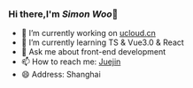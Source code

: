 ### Hi there,I'm *Simon Woo*👋

- 🔭 I’m currently working on [ucloud.cn](http://www.ucloud.cn)
- 🌱 I’m currently learning TS & Vue3.0 & React
- 💬 Ask me about front-end development
- 📫 How to reach me: [Juejin](https://juejin.im/user/5a2d2923f265da431f4b01ac)
- 😄 Address: Shanghai
<!--
**stephen-hank/stephen-hank** is a ✨ _special_ ✨ repository because its `README.md` (this file) appears on your GitHub profile.

Here are some ideas to get you started:


-->
